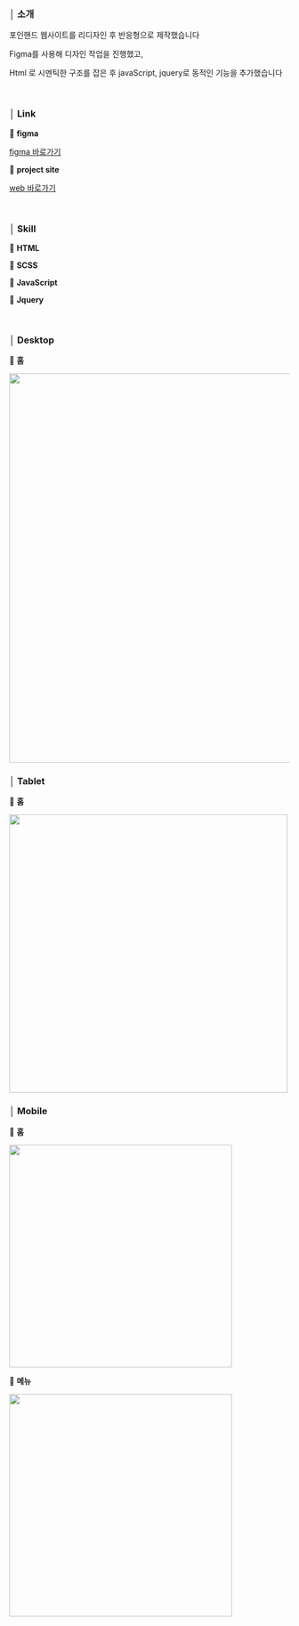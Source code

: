 ### │ 소개

포인핸드 웹사이트를 리디자인 후 반응형으로 제작했습니다

Figma를 사용해 디자인 작업을 진행했고,

Html 로 시멘틱한 구조를 잡은 후  javaScript, jquery로 동적인 기능을 추가했습니다

<br />

### │ Link

🔗 **figma**

[figma 바로가기](https://www.figma.com/design/jOnXPv0nKhz9CcylSAHJ6c/%ED%8F%AC%EC%9D%B8%ED%95%B8%EB%93%9C-%EB%A6%AC%EB%94%94%EC%9E%90%EC%9D%B8?node-id=1%3A2&t=CjndIdzJQRBBm5Yu-1)

🔗 **project site**

[web 바로가기](https://main--pawin-hand-redesign.netlify.app/)

<br />

### │ Skill

🔸 **HTML**

🔸 **SCSS**

🔸 **JavaScript**

🔸 **Jquery**

<br />

### │ Desktop

🔸 **홈**

<img src="https://github.com/ziynii/project__pawinhand/assets/85431762/c4fbb9f6-8dcf-4c7a-9514-a614e80f2ba1" width="700px" />


<br />


### │ Tablet

🔸 **홈**

<img src="https://github.com/ziynii/project__pawinhand/assets/85431762/504e2c87-b7f2-4f3b-b3d5-52cb009ff55d" width="500px" />


<br />


### │ Mobile

🔸 **홈**

<img src="https://github.com/ziynii/project__pawinhand/assets/85431762/ae877354-18e8-420a-bccf-c56e533ec7ef" width="400px" />


🔸 **메뉴**

<img src="https://github.com/ziynii/project__pawinhand/assets/85431762/774084c9-fa19-4240-bfe1-6b7e05e1a675" width="400px" />

